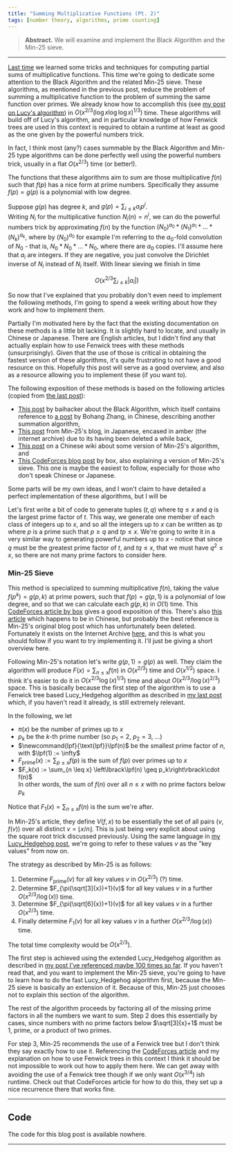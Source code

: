 ```yaml
---
title: "Summing Multiplicative Functions (Pt. 2)"
tags: [number theory, algorithms, prime counting]
---
```


> **Abstract.** We will examine and implement the Black Algorithm and the Min-25 sieve.

---

[Last time][mult1] we learned some tricks and techniques for computing partial sums of multiplicative functions. This time we're going to dedicate some attention to the Black Algorithm and the related Min-25 sieve. These algorithms, as mentioned in the previous post, reduce the problem of summing a multiplicative function to the problem of summing the same function over primes. We already know how to accomplish this (see [my post on Lucy's algorithm][lucyfenwick]) in $O(x^{2/3} (\log x \log \log x)^{1/3})$ time. These algorithms will build off of Lucy's algorithm, and in particular knowledge of how Fenwick trees are used in this context is required to obtain a runtime at least as good as the one given by the powerful numbers trick.

In fact, I think most (any?) cases summable by the Black Algorithm and Min-25 type algorithms can be done perfectly well using the powerful numbers trick, usually in a flat $O(x^{2/3})$ time (or better!).

The functions that these algorithms aim to sum are those multiplicative $f(n)$ such that $f(p)$ has a nice form at prime numbers. Specifically they assume $f(p) = g(p)$ is a polynomial with low degree.

Suppose $g(p)$ has degree $k$, and $g(p) = \sum_{i \leq k} a_i p^i$.  
Writing $N_i$ for the multiplicative function $N_i(n) = n^i$, we can do the powerful numbers trick by approximating $f(n)$ by the function $(N_0)^{a_0} \ast (N_1)^{a_1} \ast \ldots \ast (N_k)^{a_k}$, where by $(N_0)^{a_0}$ for example I'm referring to the $a_0$-fold convolution of $N_0$ - that is, $N_0 \ast N_0 \ast \ldots \ast N_0$, where there are $a_0$ copies. I'll assume here that $a_i$ are integers. If they are negative, you just convolve the Dirichlet inverse of $N_i$ instead of $N_i$ itself. With linear sieving we finish in time

$$O\left(x^{2/3} \sum_{i \leq k} \vert a_i \vert\right)$$

So now that I've explained that you probably don't even need to implement the following methods, I'm going to spend a week writing about how they work and how to implement them.

Partially I'm motivated here by the fact that the existing documentation on these methods is a little bit lacking. It is slightly hard to locate, and usually in Chinese or Japanese. There are English articles, but I didn't find any that actually explain how to use Fenwick trees with these methods (unsurprisingly). Given that the use of those is critical in obtaining the fastest version of these algorithms, it's quite frustrating to not have a good resource on this. Hopefully this post will serve as a good overview, and also as a resource allowing you to implement these (if you want to).

The following exposition of these methods is based on the following articles (copied from [the last post][mult1]):
- [This post][black-baihacker] by baihacker about the Black Algorithm, which itself contains reference to [a post][bohang] by Bohang Zhang, in Chinese, describing another summation algorithm,
- [This post][min-25-original] from Min-25's blog, in Japanese, encased in amber (the internet archive) due to its having been deleted a while back,
- [This post][min-25-chinese] on a Chinese wiki about some version of Min-25's algorithm, and
- [This CodeForces blog post][box-min-25] by box, also explaining a version of Min-25's sieve. This one is maybe the easiest to follow, especially for those who don't speak Chinese or Japanese.

Some parts will be my own ideas, and I won't claim to have detailed a perfect implementation of these algorithms, but I will be 


Let's first write a bit of code to generate tuples $(t, q)$ where $tq \leq x$ and $q$ is the largest prime factor of $t$. This way, we generate one member of each class of integers up to $x$, and so all the integers up to $x$ can be written as $tp$ where $p$ is a prime such that $p \geq q$ and $tp \leq x$. We're going to write it in a very similar way to generating powerful numbers up to $x$ - notice that since $q$ must be the greatest prime factor of $t$, and $tq \leq x$, that we must have $q^2 \leq x$, so there are not many prime factors to consider here.

### Min-25 Sieve

This method is specialized to summing multiplicative $f(n)$, taking the value $f(p^k) = g(p, k)$ at prime powers, such that $f(p) = g(p, 1)$ is a polynomial of low degree, and so that we can calculate each $g(p, k)$ in $O(1)$ time. This [CodeForces article by box][box-min-25] gives a good exposition of this. There's also [this article][min-25-chinese] which happens to be in Chinese, but probably the best reference is Min-25's original blog post which has unfortunately been deleted. Fortunately it exists on the Internet Archive [here][min-25-original], and this is what you should follow if you want to try implementing it. I'll just be giving a short overview here.

Following Min-25's notation let's write $g(p, 1) = g(p)$ as well. They claim the algorithm will produce $F(x) = \sum_{n \leq x} f(n)$ in $O(x^{2/3})$ time and $O(x^{1/2})$ space. I think it's easier to do it in $O(x^{2/3} \log(x)^{1/3})$ time and about $O(x^{2/3} / \log(x)^{2/3})$ space. This is basically because the first step of the algorithm is to use a Fenwick tree based Lucy_Hedgehog algorithm as described in [my last post][lucyfenwick] which, if you haven't read it already, is still extremely relevant.

In the following, we let
- $\pi(x)$ be the number of primes up to $x$
- $p_k$ be the $k$-th prime number (so $p_1 = 2$, $p_2 = 3$, ...)
- $\newcommand{lpf}{\text{lpf}}\lpf(n)$ be the smallest prime factor of $n$, with $\lpf(1) := \infty$
- $F_{\text{prime}}(x) := \sum_{p \leq x} f(p)$ is the sum of $f(p)$ over primes up to $x$
- $F_k(x) := \sum_{n \leq x} \left\lbrack\lpf(n) \geq p_k\right\rbrack\cdot f(n)$   
  In other words, the sum of $f(n)$ over all $n \leq x$ with no prime factors below $p_k$

Notice that $F_1(x) = \sum_{n \leq x} f(n)$ is the sum we're after.

In Min-25's article, they define $V(f, x)$ to be essentially the set of all pairs $(v, f(v))$ over all distinct $v = \lfloor x/n \rfloor$. This is just being very explicit about using the square root trick discussed previously. Using the same language in [my Lucy_Hedgehog post][lucyfenwick], we're going to refer to these values $v$ as the "key values" from now on.

The strategy as described by Min-25 is as follows:
1. Determine $F_{\text{prime}}(v)$ for all key values $v$ in $O(x^{2/3})$ (?) time.
2. Determine $F_{\pi(\sqrt[3]{x})+1}(v)$ for all key values $v$ in a further $O(x^{2/3}/\log(x))$ time.
3. Determine $F_{\pi(\sqrt[6]{x})+1}(v)$ for all key values $v$ in a further $O(x^{2/3})$ time.
4. Finally determine $F_1(v)$ for all key values $v$ in a further $O(x^{2/3}/\log(x))$ time.

The total time complexity would be $O(x^{2/3})$.

The first step is achieved using the extended Lucy_Hedgehog algorithm as described in [my post I've referenced maybe 100 times so far][lucyfenwick]. If you haven't read that, and you want to implement the Min-25 sieve, you're going to have to learn how to do the fast Lucy_Hedgehog algorithm first, because the Min-25 sieve is basically an extension of it. Because of this, Min-25 just chooses not to explain this section of the algorithm.

The rest of the algorithm proceeds by factoring all of the missing prime factors in all the numbers we want to sum. Step 2 does this essentially by cases, since numbers with no prime factors below $\sqrt[3]{x}+1$ must be $1$, prime, or a product of two primes.

For step 3, Min-25 recommends the use of a Fenwick tree but I don't think they say exactly how to use it. Referencing the [CodeForces article][box-min-25] and my explanation on how to use Fenwick trees in this context I think it should be not impossible to work out how to apply them here. We can get away with avoiding the use of a Fenwick tree though if we only want $O(x^{3/4})$ ish runtime. Check out that CodeForces article for how to do this, they set up a nice recurrence there that works fine.

---

## Code

The code for this blog post is available nowhere.

[mult1]: /blog/2023/04/30/mult-sum-1.html
[lucyfenwick]: /blog/2023/04/09/lucy-fenwick.html
[box-min-25]: https://codeforces.com/blog/entry/92703
[min-25-chinese]: https://oi-wiki.org/math/number-theory/min-25/
[min-25-original]: https://web.archive.org/web/20211009144526/https://min-25.hatenablog.com/entry/2018/11/11/172216
[black-baihacker]: http://baihacker.github.io/main/2020/The_prefix-sum_of_multiplicative_function_the_black_algorithm.html
[bohang]: https://zhuanlan.zhihu.com/p/33544708

---